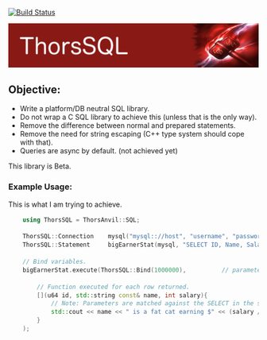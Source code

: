 [![Build Status](https://travis-ci.org/Loki-Astari/ThorsSQL.svg?branch=master)](https://travis-ci.org/Loki-Astari/ThorsSQL)

![ThorStream](../img/stream.jpg)

## Objective:

* Write a platform/DB neutral SQL library.
* Do not wrap a C SQL library to achieve this (unless that is the only way).
* Remove the difference between normal and prepared statements.
* Remove the need for string escaping (C++ type system should cope with that).
* Queries are async by default. (not achieved yet)

This library is Beta.


### Example Usage:

This is what I am trying to achieve.

````c++
    using ThorsSQL = ThorsAnvil::SQL;

    ThorsSQL::Connection    mysql("mysql:://host", "username", "password");
    ThorsSQL::Statement     bigEarnerStat(mysql, "SELECT ID, Name, Salary FROM Employee WHERE Salary > ?");

    // Bind variables.
    bigEarnerStat.execute(ThorsSQL::Bind(1000000),          // parameter bound to ? in statement.

        // Function executed for each row returned.
        [](u64 id, std::string const& name, int salary){
            // Note: Parameters are matched against the SELECT in the statement.
            std::cout << name << " is a fat cat earning $" << (salary / 100) << "." << (salary % 100) << "\n";
        }
    );
````

